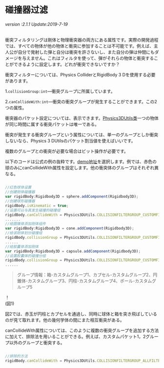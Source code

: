 # 碰撞器过滤

###### *version :2.1.1   Update:2019-7-19*

衝突フィルタリングは剛体と物理衝突器の両方にある属性です。実際の開発過程では、すべての物体が他の物体と衝突に参加することは不可能です。例えば、主人公が自分で発射した弾と自分は衝突を許さないし、また自分の弾は仲間にもダメージを与えません。これはフィルタを使って、弾がそれらの物体と衝突することができるように設定します。どれが衝突できないですか？

衝突フィルターについては、Physics ColliderとRigidBody 3 Dを使用する必要があります。

1.`collisionGroup:int`—衝突グループに所属しています。

2.`canCollideWith:int`—衝突の衝突グループが発生することができます。この2つの属性。

衝突器のパケット設定については、表示できます。[Physics3DUtils类](https://layaair.ldc.layabox.com/api2/Chinese/index.html?category=3D&class=laya.d3.utils.Physics3DUtils)一つの物体が同じ時間に属する衝突パケットは唯一である。

衝突が発生する衝突グループという属性については、単一のグループとしか衝突しないなら、Physics 3 DUtilsのパケット割当値を使えばいいです。

複数のグループとの衝突が必要な場合はビット操作が必要です。

以下のコードは公式の例の抜粋です。[demo地址](https://layaair.ldc.layabox.com/demo2/?language=ch&category=3d&group=Physics3D&name=PhysicsWorld_CollisionFiflter)を選択します。例では、赤色の球のみにcanCollideWith属性を設定します。他の衝突体のグループはそれぞれ異なる。


```typescript

//红色球体设置
//创建刚体碰撞器
var rigidBody:Rigidbody3D = sphere.addComponent(Rigidbody3D);
//创建球形碰撞器
rigidBody.isKinematic = true;
//设置可以与其发生碰撞的碰撞组
rigidBody.canCollideWith = Physics3DUtils.COLLISIONFILTERGROUP_CUSTOMFILTER1 | Physics3DUtils.COLLISIONFILTERGROUP_CUSTOMFILTER3 | Physics3DUtils.COLLISIONFILTERGROUP_CUSTOMFILTER5;//只与自定义组135碰撞(如果多组采用位操作）
.......
//给圆锥体添加刚体组件
var rigidBody:Rigidbody3D = cone.addComponent(Rigidbody3D);
//给该刚体划分碰撞组
rigidBody.collisionGroup = Physics3DUtils.COLLISIONFILTERGROUP_CUSTOMFILTER3;//自定义组3
......
//给胶囊体添加刚体
var rigidBody:Rigidbody3D = capsule.addComponent(Rigidbody3D);
//设置胶囊体的碰撞分组
rigidBody.collisionGroup = Physics3DUtils.COLLISIONFILTERGROUP_CUSTOMFILTER2;//自定义组2,会跳过碰撞
......
```


>グループ情報：箱-カスタムグループ1、カプセル-カスタムグループ2、円錐体-カスタムグループ3、円柱-カスタムグループ4、ボール-カスタムグループ5

！[](img/1.gif)<br/>(図1)

図2では、赤玉が円柱とカプセルを通過し、同時に球体と箱を突き飛ばしているのが見て取れます。他の幾何学体の間にまた相互衝突がある。

canCollideWith属性については、このように複数の衝突グループを追加する方法に加えて、排除法を用いることができる。例えば、カスタムパケット1，2グループ以外のグループと衝突する。


```typescript

//排除的方法
rigidBody.canCollideWith = Physics3DUtils.COLLISIONFILTERGROUP_ALLFILTER ^ Physics3DUtils.COLLISIONFILTERGROUP_CUSTOMFILTER1 ^ Physics3DUtils.COLLISIONFILTERGROUP_CUSTOMFILTER2;
```

